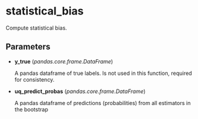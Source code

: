 # statistical_bias

Compute statistical bias.



## Parameters

- **y_true** (*pandas.core.frame.DataFrame*)

    A pandas dataframe of true labels. Is not used in this function, required for consistency.

- **uq_predict_probas** (*pandas.core.frame.DataFrame*)

    A pandas dataframe of predictions (probabilities) from all estimators in the bootstrap




